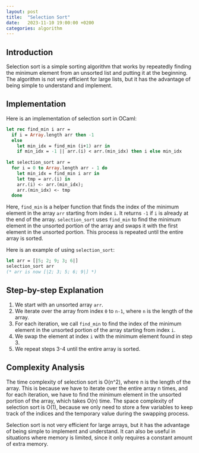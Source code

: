 ```yaml
---
layout: post
title:  "Selection Sort"
date:   2023-11-10 19:00:00 +0200
categories: algorithm
---
```



## Introduction  
Selection sort is a simple sorting algorithm that works by repeatedly finding the minimum element from an unsorted list and putting it at the beginning. The algorithm is not very efficient for large lists, but it has the advantage of being simple to understand and implement.  
   
## Implementation  
Here is an implementation of selection sort in OCaml:  
   
```ocaml  
let rec find_min i arr =  
  if i = Array.length arr then -1  
  else  
    let min_idx = find_min (i+1) arr in  
    if min_idx = -1 || arr.(i) < arr.(min_idx) then i else min_idx  
   
let selection_sort arr =  
  for i = 0 to Array.length arr - 1 do  
    let min_idx = find_min i arr in  
    let tmp = arr.(i) in  
    arr.(i) <- arr.(min_idx);  
    arr.(min_idx) <- tmp  
  done  
```  
   
Here, `find_min` is a helper function that finds the index of the minimum element in the array `arr` starting from index `i`. It returns `-1` if `i` is already at the end of the array. `selection_sort` uses `find_min` to find the minimum element in the unsorted portion of the array and swaps it with the first element in the unsorted portion. This process is repeated until the entire array is sorted.  
   
Here is an example of using `selection_sort`:  
   
```ocaml  
let arr = [|5; 2; 9; 3; 6|]  
selection_sort arr  
(* arr is now [|2; 3; 5; 6; 9|] *)  
```  
   
## Step-by-step Explanation  
1. We start with an unsorted array `arr`.  
2. We iterate over the array from index `0` to `n-1`, where `n` is the length of the array.  
3. For each iteration, we call `find_min` to find the index of the minimum element in the unsorted portion of the array starting from index `i`.  
4. We swap the element at index `i` with the minimum element found in step 3.  
5. We repeat steps 3-4 until the entire array is sorted.  
   
## Complexity Analysis  
The time complexity of selection sort is O(n^2), where n is the length of the array. This is because we have to iterate over the entire array n times, and for each iteration, we have to find the minimum element in the unsorted portion of the array, which takes O(n) time. The space complexity of selection sort is O(1), because we only need to store a few variables to keep track of the indices and the temporary value during the swapping process.   
  
Selection sort is not very efficient for large arrays, but it has the advantage of being simple to implement and understand. It can also be useful in situations where memory is limited, since it only requires a constant amount of extra memory.
